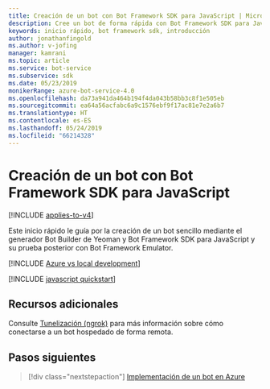 ```yaml
---
title: Creación de un bot con Bot Framework SDK para JavaScript | Microsoft Docs
description: Cree un bot de forma rápida con Bot Framework SDK para JavaScript.
keywords: inicio rápido, bot framework sdk, introducción
author: jonathanfingold
ms.author: v-jofing
manager: kamrani
ms.topic: article
ms.service: bot-service
ms.subservice: sdk
ms.date: 05/23/2019
monikerRange: azure-bot-service-4.0
ms.openlocfilehash: da73a941da464b194f4da043b58bb3c8f1e505eb
ms.sourcegitcommit: ea64a56acfabc6a9c1576ebf9f17ac81e7e2a6b7
ms.translationtype: HT
ms.contentlocale: es-ES
ms.lasthandoff: 05/24/2019
ms.locfileid: "66214328"
---
```

# <a name="create-a-bot-with-the-bot-framework-sdk-for-javascript"></a>Creación de un bot con Bot Framework SDK para JavaScript

[!INCLUDE [applies-to-v4](../includes/applies-to.md)]

Este inicio rápido le guía por la creación de un bot sencillo mediante el generador Bot Builder de Yeoman y Bot Framework SDK para JavaScript y su prueba posterior con Bot Framework Emulator.

[!INCLUDE [Azure vs local development](~/includes/snippet-quickstart-paths.md)]

[!INCLUDE [javascript quickstart](~/includes/quickstart-javascript.md)]

## <a name="additional-resources"></a>Recursos adicionales

Consulte [Tunelización (ngrok)](https://github.com/Microsoft/BotFramework-Emulator/wiki/Tunneling-(ngrok)) para más información sobre cómo conectarse a un bot hospedado de forma remota.

## <a name="next-steps"></a>Pasos siguientes

> [!div class="nextstepaction"]
> [Implementación de un bot en Azure](../bot-builder-deploy-az-cli.md)
